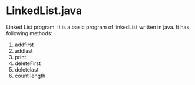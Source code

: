 # LinkedList.java
Linked List program. 
It is a basic program of linkedList written in java.
It has following methods:
1. addfirst
2. addlast
3. print
4. deleteFirst
5. deletelast
6. count length

